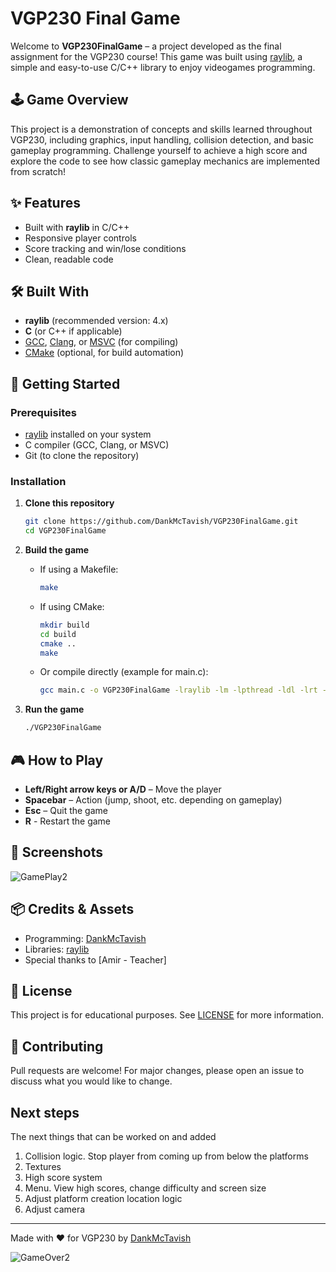 # VGP230 Final Game

Welcome to **VGP230FinalGame** – a project developed as the final assignment for the VGP230 course! This game was built using [raylib](https://www.raylib.com/), a simple and easy-to-use C/C++ library to enjoy videogames programming.

## 🕹️ Game Overview

This project is a demonstration of concepts and skills learned throughout VGP230, including graphics, input handling, collision detection, and basic gameplay programming. Challenge yourself to achieve a high score and explore the code to see how classic gameplay mechanics are implemented from scratch!

## ✨ Features

- Built with **raylib** in C/C++
- Responsive player controls
- Score tracking and win/lose conditions
- Clean, readable code

## 🛠️ Built With

- **raylib** (recommended version: 4.x)
- **C** (or C++ if applicable)
- [GCC](https://gcc.gnu.org/), [Clang](https://clang.llvm.org/), or [MSVC](https://visualstudio.microsoft.com/vs/features/cplusplus/) (for compiling)
- [CMake](https://cmake.org/) (optional, for build automation)

## 🚀 Getting Started

### Prerequisites

- [raylib](https://www.raylib.com/) installed on your system
- C compiler (GCC, Clang, or MSVC)
- Git (to clone the repository)

### Installation

1. **Clone this repository**
    ```bash
    git clone https://github.com/DankMcTavish/VGP230FinalGame.git
    cd VGP230FinalGame
    ```
2. **Build the game**
    - If using a Makefile:
        ```bash
        make
        ```
    - If using CMake:
        ```bash
        mkdir build
        cd build
        cmake ..
        make
        ```
    - Or compile directly (example for main.c):
        ```bash
        gcc main.c -o VGP230FinalGame -lraylib -lm -lpthread -ldl -lrt -lX11
        ```

3. **Run the game**
    ```bash
    ./VGP230FinalGame
    ```

## 🎮 How to Play

- **Left/Right arrow keys or A/D** – Move the player
- **Spacebar** – Action (jump, shoot, etc. depending on gameplay)
- **Esc** – Quit the game
- **R** - Restart the game

## 📸 Screenshots
![GamePlay2](https://github.com/user-attachments/assets/55a346c2-569b-4fbb-ab83-fe20078952f2)


## 📦 Credits & Assets


- Programming: [DankMcTavish](https://github.com/DankMcTavish)
- Libraries: [raylib](https://www.raylib.com/)
- Special thanks to [Amir - Teacher]

## 📝 License

This project is for educational purposes. See [LICENSE](LICENSE) for more information.

## 🤝 Contributing

Pull requests are welcome! For major changes, please open an issue to discuss what you would like to change.

## Next steps

The next things that can be worked on and added
1. Collision logic. Stop player from coming up from below the platforms
2. Textures
3. High score system
4. Menu. View high scores, change difficulty and screen size
5. Adjust platform creation location logic
6. Adjust camera

---

Made with ❤️ for VGP230 by [DankMcTavish](https://github.com/DankMcTavish)



![GameOver2](https://github.com/user-attachments/assets/312d8221-2bfb-4299-b973-37d31574272e)
